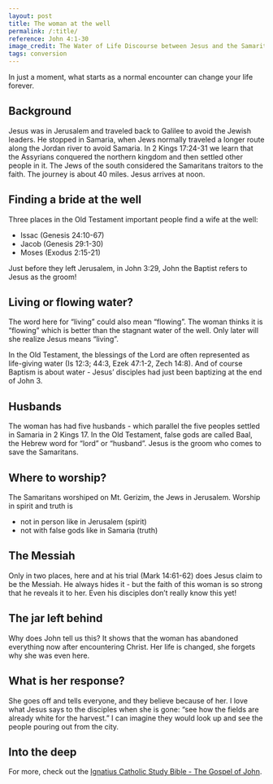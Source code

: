 ```yaml
---
layout: post
title: The woman at the well
permalink: /:title/
reference: John 4:1-30
image_credit: The Water of Life Discourse between Jesus and the Samaritan Woman at the Well, Angelika Kauffmann, 17–18th century
tags: conversion
---
```

In just a moment, what starts as a normal encounter can change your life forever.

## Background

Jesus was in Jerusalem and traveled back to Galilee to avoid the Jewish leaders. He
stopped in Samaria, when Jews normally traveled a longer route along the Jordan
river to avoid Samaria. In 2 Kings 17:24-31 we learn that the Assyrians conquered
the northern kingdom and then settled other people in it. The Jews of the south
considered the Samaritans traitors to the faith. The journey is about 40 miles.
Jesus arrives at noon.

## Finding a bride at the well

Three places in the Old Testament important people find a wife at the well:
* Issac (Genesis 24:10-67)
* Jacob (Genesis 29:1-30)
* Moses (Exodus 2:15-21)

Just before they left Jerusalem, in John 3:29, John the Baptist refers to Jesus as
the groom!

## Living or flowing water?

The word here for “living” could also mean “flowing”. The woman thinks it is
“flowing” which is better than the stagnant water of the well. Only later will she
realize Jesus means “living”.

In the Old Testament, the blessings of the Lord are often represented as
life-giving water (Is 12:3; 44:3, Ezek 47:1-2, Zech 14:8). And of course Baptism is
about water - Jesus’ disciples had just been baptizing at the end of John 3.

## Husbands

The woman has had five husbands - which parallel the five peoples settled in
Samaria in 2 Kings 17. In the Old Testament, false gods are called Baal, the Hebrew
word for “lord” or “husband”. Jesus is the groom who comes to save the Samaritans.

## Where to worship?

The Samaritans worshiped on Mt. Gerizim, the Jews in Jerusalem. Worship in spirit
and truth is

* not in person like in Jerusalem (spirit)
* not with false gods like in Samaria (truth)

## The Messiah

Only in two places, here and at his trial (Mark 14:61-62) does Jesus claim to be
the Messiah. He always hides it - but the faith of this woman is so strong that he
reveals it to her. Even his disciples don’t really know this yet!

## The jar left behind

Why does John tell us this? It shows that the woman has abandoned everything now
after encountering Christ. Her life is changed, she forgets why she was even here.

## What is her response?

She goes off and tells everyone, and they believe because of her. I love what Jesus
says to the disciples when she is gone: “see how the fields are already white for
the harvest.” I can imagine they would look up and see the people pouring out from
the city.

## Into the deep

For more, check out the [Ignatius Catholic Study Bible - The Gospel of
John](https://www.ignatius.com/The-Gospel-of-John-2nd-Ed-P390.aspx).

